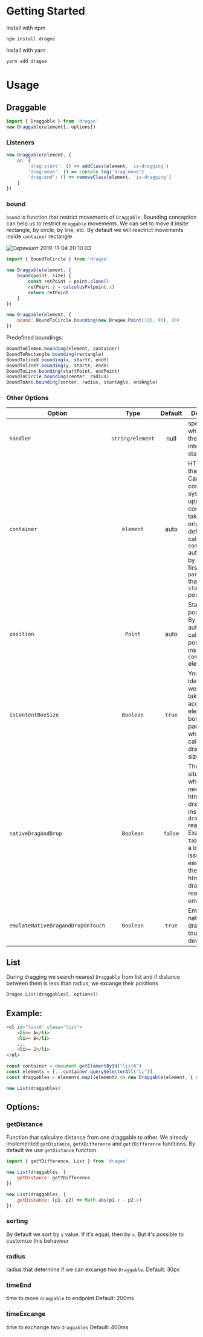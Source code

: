 # Getting Started

Install with npm

```
npm install dragee
```

Install with yarn
```
yarn add dragee
```

# Usage

## Draggable

```javascript
import { Draggable } from 'dragee'
new Draggable(element[, options])
```


### Listeners
```javascript
new Draggable(element, {
    on: {
        'drag:start': () => addClass(element, 'is-dragging')
        'drag:move': () => console.log('drag:move')
        'drag:end': () => removeClass(element, 'is-dragging')
    }
})
```

### bound
`bound` is function that restrict movements of `Draggable`.
Bounding conception can help us to restrict `draggable` movements. We can set to move it insite rectangle, by circle, by line, etc.
By default we will resctrict movements inside `container` rectangle


![Скриншот 2019-11-04 20 10 03](https://user-images.githubusercontent.com/244409/68145781-36dd3500-ff3f-11e9-8ab2-5f0d22b1d448.png)

```javascript
import { BoundToCircle } from 'dragee'

new Draggable(element, {
    bound(point, size) {
        const retPoint = point.clone()
        retPoint.y = calculusFx(point.x)
        return retPoint
    }
})

new Draggable(element, {
    bound: BoundToCircle.bounding(new Dragee.Point(100, 90), 80)
})
```

Predefined boundings:
```javascript
BoundToElemen.bounding(element, container)
BoundToRectangle.bounding(rectangle)
BoundTolineX.bounding(x, startY, endY)
BoundTolineY.bounding(y, startX, endX)
BoundToLine.bounding(startPoint, endPoint)
BoundToCircle.bounding(center, radius)
BoundToArc.bounding(center, radius, startAgle, endAngle)
```

### Other Options
| **Option** | **Type** | **Default** | **Description** |
| --- | :---: | :---: | --- |
| `handler` | `string/element` | null | specifies on what element the drag interaction starts. |
| `container` | `element` | auto | HTMLElement that define Cartesian coordinates system. It's upper left corner is taken as the origin. By default we calculate `container` automatically by finding first `parentNode` that have non `static` positioning. |
| `position` | `Point` | auto | Start positioning. By default we automatically calculate position inside `container` element. |
| `isContentBoxSize` | `Boolean` | `true` | You can identify  that we should take into account element borders and paddings when we calculate draggable size. |
| `nativeDragAndDrop` | `Boolean` | `false` | There can be situations where we need to use html5 drag&drop instead of `dragee` realization. Example: `table>tr` have a lot of issues, so it's easier to fix them using html5 drag&drop realization or emulation. |
| `emulateNativeDragAndDropOnTouch` | `Boolean` | `true` | Emulate native drag&drop on touch devices. |

## List

During dragging we search nearest `Draggable` from list and if distance between them is less than radius, we excange their positions

```javascript
Dragee.List(draggables[, options])
```

## Example:

```html
<ul id="listA" class="list">
    <li>↔ A</li>
    <li>↔ B</li>
    ...
    <li>↔ Z</li>
</ul>
```

```javascript
const container = document.getElementById("listA")
const elements = [...container.querySelectorAll("li")]
const draggables = elements.map((element) => new Draggable(element, { container })

new List(draggables)
````

## Options:

### getDistance

Function that calculate distance from one draggable to other.
We already implemented `getDistance`, `getXDifference` and `getYDifference` functions.
By default we use `getDistance` function.

```javascript
import { getYDifference, List } from 'dragee'

new List(draggables, {
    getDistance: getYDifference
})

new List(draggables, {
    getDistance: (p1, p2) => Math.abs(p1.x - p2.x)
})
```

### sorting

By default we sort by `y` value. If it's equal, then by `x`. But it's possible to customize this behaviour

### radius
radius that determine if we can excange two `Draggable`.
Default: 30px

### timeEnd
time to move `draggable` to endpoint
Default: 200ms

### timeExcange
time to exchange two `draggables`
Default: 400ms

